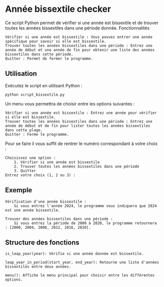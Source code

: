 
# Année bissextile checker

Ce script Python permet de vérifier si une année est bissextile et de trouver toutes les années bissextiles dans une période donnée.
Fonctionnalités

    Vérifier si une année est bissextile : Vous pouvez entrer une année spécifique pour savoir si elle est bissextile.
    Trouver toutes les années bissextiles dans une période : Entrez une année de début et une année de fin pour obtenir une liste des années bissextiles dans cette période.
    Quitter : Permet de fermer le programme.

## Utilisation

Exécutez le script en utilisant Python :

    python script_bissextile.py

Un menu vous permettra de choisir entre les options suivantes :

    Vérifier si une année est bissextile : Entrez une année pour vérifier si elle est bissextile.
    Trouver toutes les années bissextiles dans une période : Entrez une année de début et de fin pour lister toutes les années bissextiles dans cette plage.
    Quitter : Ferme le programme.

Pour se faire il vous suffit de rentrer le numéro correspondant à votre choix : 

    Choisissez une option :
        1. Vérifier si une année est bissextile
        2. Trouver toutes les années bissextiles dans une période
        3. Quitter
    Entrez votre choix (1, 2 ou 3) : 
## Exemple

    Vérification d'une année bissextile :
        Si vous entrez l'année 2024, le programme vous indiquera que 2024 est une année bissextile.

    Trouver des années bissextiles dans une période :
        Si vous entrez la période de 2000 à 2020, le programme retournera : [2000, 2004, 2008, 2012, 2016, 2020].
## Structure des fonctions

    is_leap_year(year): Vérifie si une année donnée est bissextile.

    leap_year_in_period(start_year, end_year): Retourne une liste d'années bissextiles entre deux années.

    menu(): Affiche le menu principal pour choisir entre les différentes options.